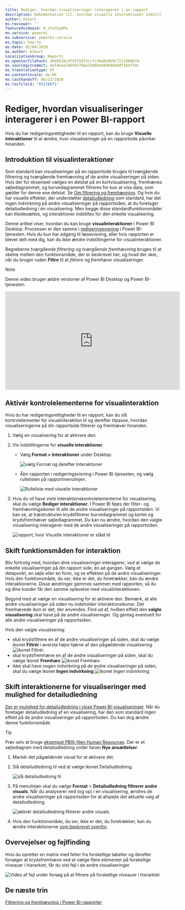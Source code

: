 ```yaml
---
title: Rediger, hvordan visualiseringer interagerer i en rapport
description: Dokumentation til, hvordan visuelle interaktioner indstilles i en rapport i Microsoft Power BI-tjenesten og i en Power BI Desktop-rapport.
author: mihart
ms.reviewer: ''
featuredvideoid: N_xYsCbyHPw
ms.service: powerbi
ms.subservice: powerbi-service
ms.topic: how-to
ms.date: 02/04/2020
ms.author: mihart
LocalizationGroup: Reports
ms.openlocfilehash: 3646518cdf9575d73ccfc39a859b9c7211db8678
ms.sourcegitcommit: eef4eee24695570ae3186b4d8d99660df16bf54c
ms.translationtype: HT
ms.contentlocale: da-DK
ms.lasthandoff: 06/23/2020
ms.locfileid: "85218671"
---
```

# <a name="change-how-visuals-interact-in-a-power-bi-report"></a>Rediger, hvordan visualiseringer interagerer i en Power BI-rapport
Hvis du har redigeringsrettigheder til en rapport, kan du bruge **Visuelle interaktioner** til at ændre, hvor visualiseringer på en rapportside påvirker hinanden. 

## <a name="introduction-to-visual-interactions"></a>Introduktion til visualinteraktioner
Som standard kan visualiseringer på en rapportside bruges til tværgående filtrering og tværgående fremhævning af de andre visualiseringer på siden.
Hvis der for eksempel vælges en delstat på en kortvisualisering, fremhæves søjlediagrammet, og kurvediagrammet filtreres for kun at vise data, som gælder for denne ene delstat.
Se [Om filtrering og fremhævning](power-bi-reports-filters-and-highlighting.md). Og hvis du har visuelle effekter, der understøtter [detailudledning](../consumer/end-user-drill.md) som standard, har det ingen indvirkning på andre visualiseringer på rapportsiden, at du foretager detailudledning i én visualisering. Men begge disse standardfunktionsmåder kan tilsidesættes, og interaktioner indstilles for den enkelte visualisering.

Denne artikel viser, hvordan du kan bruge **visualinteraktioner** i Power BI Desktop. Processen er den samme i [redigeringsvisning](service-interact-with-a-report-in-editing-view.md) i Power BI-tjenesten. Hvis du kun har adgang til læsevisning, eller hvis rapporten er blevet delt med dig, kan du ikke ændre indstillingerne for visualinteraktioner.

Begreberne *tværgående filtrering* og *tværgående fremhævning* bruges til at skelne mellem den funktionsmåde, der er beskrevet her, og hvad der sker, når du bruger ruden **Filtre** til at *filtrere* og *fremhæve* visualiseringer.  

> [!NOTE]
> Denne video bruger ældre versioner af Power BI Desktop og Power BI-tjenesten. 
>
>

<iframe width="560" height="315" src="https://www.youtube.com/embed/N_xYsCbyHPw?list=PL1N57mwBHtN0JFoKSR0n-tBkUJHeMP2cP" frameborder="0" allowfullscreen></iframe>


## <a name="enable-the-visual-interaction-controls"></a>Aktivér kontrolelementerne for visualinteraktion
Hvis du har redigeringsrettigheder til en rapport, kan du slå kontrolelementer for visualinteraktion til og derefter tilpasse, hvordan visualiseringerne på din rapportside filtrerer og fremhæver hinanden. 

1. Vælg en visualisering for at aktivere den.  
2. Vis indstillingerne for **visuelle interaktioner**.
    

    - Vælg **Format > Interaktioner** under Desktop.

        ![vælg Format og derefter Interaktioner](media/service-reports-visual-interactions/power-bi-interaction.png)

    - Åbn rapporten i redigeringsvisning i Power BI-tjenesten, og vælg rullelisten på rapportmenulinjen.

        ![Rulleliste med visuelle interaktioner](media/service-reports-visual-interactions/power-bi-service.png)

3. Hvis du vil have viste interaktionskontrolelementerne for visualisering, skal du vælge **Rediger interaktioner**. I Power BI føjes der filter- og fremhævningsikoner til alle de andre visualiseringer på rapportsiden. Vi kan se, at træstrukturen krydsfiltrerer kurvediagrammet og kortet og krydsfremhæver søjlediagrammet. Du kan nu ændre, hvordan den valgte visualisering interagerer med de andre visualiseringer på rapportsiden.
   
    ![rapport, hvor Visuelle interaktioner er slået til](media/service-reports-visual-interactions/power-bi-turn-on.png)


## <a name="change-the-interaction-behavior"></a>Skift funktionsmåden for interaktion
Bliv fortrolig med, hvordan dine visualiseringer interagerer, ved at vælge de enkelte visualiseringer på din rapport side, én ad gangen.  Vælg et datapunkt, en søjle eller en form, og se effekten på de andre visualiseringer. Hvis den funktionsmåde, du ser, ikke er det, du foretrækker, kan du ændre interaktionerne. Disse ændringer gemmes sammen med rapporten, så du og dine kunder får den samme oplevelse med visualinteraktionen.


Begynd med at vælge en visualisering for at aktivere den.  Bemærk, at alle andre visualiseringer på siden nu indeholder interaktionsikoner. Det fremhævede ikon er det, der anvendes. Find ud af, hvilken effekt den **valgte visualisering** skal have på de andre visualiseringer.  Og gentag eventuelt for alle andre visualiseringer på rapportsiden.

Hvis den valgte visualisering:
   
   * skal krydsfiltrere en af de andre visualiseringer på siden, skal du vælge ikonet **Filtrér** i øverste højre hjørne af den pågældende visualisering ![ikonet Filtrér](media/service-reports-visual-interactions/power-bi-filter-icon.png).
   * skal krydsfremhæve en af de andre visualiseringer på siden, skal du vælge ikonet **Fremhæv** ![ikonet Fremhæv](media/service-reports-visual-interactions/power-bi-highlight-icon.png).
   * ikke skal have nogen indvirkning på de andre visualiseringer på siden, skal du vælge ikonet **Ingen indvirkning** ![ikonet Ingen indvirkning](media/service-reports-visual-interactions/power-bi-no-impact.png).

## <a name="change-the-interactions-of-drillable-visualizations"></a>Skift interaktionerne for visualiseringer med mulighed for detailudledning
[Der er mulighed for detailudledning i visse Power BI-visualiseringer](../consumer/end-user-drill.md). Når du foretager detailudledning af en visualisering, har den som standard ingen effekt på de andre visualiseringer på rapportsiden. Du kan dog ændre denne funktionsmåde. 

> [!TIP]
> Prøv selv at bruge [eksempel PBIX-filen Human Resources](https://download.microsoft.com/download/6/9/5/69503155-05A5-483E-829A-F7B5F3DD5D27/Human%20Resources%20Sample%20PBIX.pbix). Der er et søjlediagram med detailudledning under fanen **Nye ansættelser**.
>

1. Markér det pågældende visual for at aktivere det. 

2. Slå detailudledning til ved at vælge ikonet Detailudledning.

    ![slå detailudledning til](media/service-reports-visual-interactions/power-bi-drill-down.png)

2. På menulinjen skal du vælge **Format** > **Detailudledning filtrerer andre visuals**.  Når du analyserer ned (og op) i en visualisering, ændres de andre visualiseringer på rapportsiden for at afspejle det aktuelle valg af detailudledning. 

    ![aktivér detailudledning filtrerer andre visuals](media/service-reports-visual-interactions/power-bi-drill.png)

3. Hvis den funktionsmåde, du ser, ikke er det, du foretrækker, kan du ændre interaktionerne [som beskrevet ovenfor](#change-the-interaction-behavior).

## <a name="considerations-and-troubleshooting"></a>Overvejelser og fejlfinding
Hvis du opretter en matrix med felter fra forskellige tabeller og derefter forsøger at krydsfremhæve ved at vælge flere elementer på forskellige niveauer i hierarkiet, får du vist fejl i de andre visualiseringer. 

![Video af fejl under forsøg på at filtrere på forskellige niveauer i hierarkiet](media/service-reports-visual-interactions/cross-highlight.gif)
    
## <a name="next-steps"></a>De næste trin
[Filtrering og fremhævning i Power BI-rapporter](power-bi-reports-filters-and-highlighting.md)